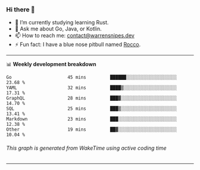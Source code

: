 ### Hi there 👋

- 🌱 I’m currently studying learning Rust.
- 💬 Ask me about Go, Java, or Kotlin.
- 📫 How to reach me: contact@warrensnipes.dev
- ⚡ Fun fact: I have a blue nose pitbull named [Rocco](https://i.imgur.com/iLsSCKu.jpg).

-------

📊 **Weekly development breakdown**
<!--START_SECTION:waka-->

```text
Go                     45 mins         ██████░░░░░░░░░░░░░░░░░░░   23.68 %
YAML                   32 mins         ████▒░░░░░░░░░░░░░░░░░░░░   17.31 %
GraphQL                28 mins         ███▓░░░░░░░░░░░░░░░░░░░░░   14.70 %
SQL                    25 mins         ███▒░░░░░░░░░░░░░░░░░░░░░   13.41 %
Markdown               23 mins         ███░░░░░░░░░░░░░░░░░░░░░░   12.38 %
Other                  19 mins         ██▓░░░░░░░░░░░░░░░░░░░░░░   10.04 %
```

<!--END_SECTION:waka-->
###### *This graph is generated from WakeTime using active coding time*
-------
